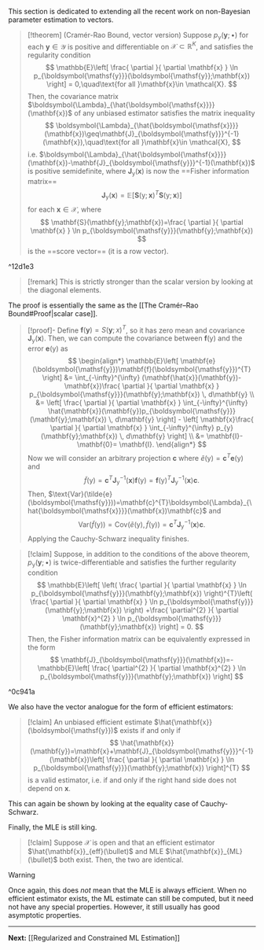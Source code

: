 This section is dedicated to extending all the recent work on non-Bayesian parameter estimation to vectors.

> [!theorem] (Cramér-Rao Bound, vector version)
> Suppose $p_{\boldsymbol{\mathsf{y}}}(\mathbf{y};\bullet)$ for each $\mathbf{y}\in \mathcal{Y}$ is positive and differentiable on $\mathcal{X}\subset \mathbb{R}^{K}$, and satisfies the regularity condition
> $$
> \mathbb{E}\left[ \frac{ \partial }{ \partial \mathbf{x} } \ln p_{\boldsymbol{\mathsf{y}}}(\boldsymbol{\mathsf{y}};\mathbf{x}) \right] = 0,\quad\text{for all }\mathbf{x}\in \mathcal{X}.
> $$
> Then, the covariance matrix $\boldsymbol{\Lambda}_{\hat{\boldsymbol{\mathsf{x}}}}(\mathbf{x})$ of any unbiased estimator satisfies the matrix inequality
> $$
> \boldsymbol{\Lambda}_{\hat{\boldsymbol{\mathsf{x}}}}(\mathbf{x})\geq\mathbf{J}_{\boldsymbol{\mathsf{y}}}^{-1}(\mathbf{x}),\quad\text{for all }\mathbf{x}\in \mathcal{X},
> $$
> i.e. $\boldsymbol{\Lambda}_{\hat{\boldsymbol{\mathsf{x}}}}(\mathbf{x})-\mathbf{J}_{\boldsymbol{\mathsf{y}}}^{-1}(\mathbf{x})$ is positive semidefinite, where $\mathbf{J}_{\boldsymbol{\mathsf{y}}}(\mathbf{x})$ is now the ==Fisher information matrix== 
> $$
> \mathbf{J}_{\boldsymbol{\mathsf{y}}}(\mathbf{x})=\mathbb{E}\left[ \mathbf{S}(\boldsymbol{\mathsf{y}};\mathbf{x})^{T}\mathbf{S}(\boldsymbol{\mathsf{y}};\mathbf{x}) \right] 
> $$
> for each $\mathbf{x}\in \mathcal{X}$, where
> $$
> \mathbf{S}(\mathbf{y};\mathbf{x})=\frac{ \partial }{ \partial \mathbf{x} } \ln p_{\boldsymbol{\mathsf{y}}}(\mathbf{y};\mathbf{x})
> $$
> is the ==score vector== (it is a row vector).

^12d1e3

> [!remark]
> This is strictly stronger than the scalar version by looking at the diagonal elements.

The proof is essentially the same as the [[The Cramér–Rao Bound#Proof|scalar case]]. 

> [!proof]-
> Define $\mathbf{f}(\mathbf{y})=S(\mathbf{y};x)^{T}$, so it has zero mean and covariance $\mathbf{J}_{\boldsymbol{\mathsf{y}}}(\mathbf{x})$. Then, we can compute the covariance between $\mathbf{f}(\boldsymbol{\mathsf{y}})$ and the error $\mathbf{e}(\boldsymbol{\mathsf{y}})$ as
> $$
> \begin{align*}
> \mathbb{E}\left[ \mathbf{e}(\boldsymbol{\mathsf{y}})\mathbf{f}(\boldsymbol{\mathsf{y}})^{T} \right] &= \int_{-\infty}^{\infty} (\mathbf{\hat{x}}(\mathbf{y})-\mathbf{x})\frac{ \partial }{ \partial \mathbf{x} } p_{\boldsymbol{\mathsf{y}}}(\mathbf{y};\mathbf{x}) \, d\mathbf{y} \\
> &= \left[ \frac{ \partial }{ \partial \mathbf{x} } \int_{-\infty}^{\infty} \hat{\mathbf{x}}(\mathbf{y})p_{\boldsymbol{\mathsf{y}}}(\mathbf{y};\mathbf{x}) \, d\mathbf{y}  \right] - \left[ \mathbf{x}\frac{ \partial }{ \partial \mathbf{x} } \int_{-\infty}^{\infty} p_{y}(\mathbf{y};\mathbf{x}) \, d\mathbf{y}  \right] \\
> &= \mathbf{I}-\mathbf{0}= \mathbf{I}.
> \end{align*}
> $$
> Now we will consider an arbitrary projection $\mathbf{c}$ where $\tilde{e}(\boldsymbol{\mathsf{y}})=\mathbf{c}^{T}\mathbf{e}(\boldsymbol{\mathsf{y}})$ and
> $$
> \tilde{f}(\boldsymbol{\mathsf{y}})=\mathbf{c}^{T}\mathbf{J}_{\boldsymbol{\mathsf{y}}}^{-1}(\mathbf{x})\mathbf{f}(\boldsymbol{\mathsf{y}})=\mathbf{f}(\boldsymbol{\mathsf{y}})^{T}\mathbf{J}_{\boldsymbol{\mathsf{y}}}^{-1}(\mathbf{x})\mathbf{c}.
> $$
> Then, $\text{Var}(\tilde{e}(\boldsymbol{\mathsf{y}}))=\mathbf{c}^{T}\boldsymbol{\Lambda}_{\hat{\boldsymbol{\mathsf{x}}}}(\mathbf{x})\mathbf{c}$ and 
> $$
> \text{Var}(\tilde{f}(\boldsymbol{\mathsf{y}}))=\text{Cov}(\tilde{e}(\boldsymbol{\mathsf{y}}),\tilde{f}(\boldsymbol{\mathsf{y}}))=\mathbf{c}^{T}\mathbf{J}_{\boldsymbol{\mathsf{y}}}^{-1}(\mathbf{x})\mathbf{c}.
> $$
> Applying the Cauchy-Schwarz inequality finishes.

> [!claim]
> Suppose, in addition to the conditions of the above theorem, $p_{\boldsymbol{\mathsf{y}}}(\mathbf{y};\bullet)$ is twice-differentiable and satisfies the further regularity condition
> $$
> \mathbb{E}\left[ \left( \frac{ \partial }{ \partial \mathbf{x} } \ln p_{\boldsymbol{\mathsf{y}}}(\mathbf{y};\mathbf{x}) \right)^{T}\left( \frac{ \partial }{ \partial \mathbf{x} } \ln p_{\boldsymbol{\mathsf{y}}}(\mathbf{y};\mathbf{x}) \right) +\frac{ \partial^{2} }{ \partial \mathbf{x}^{2} } \ln p_{\boldsymbol{\mathsf{y}}}(\mathbf{y};\mathbf{x}) \right] = 0. 
> $$
> Then, the Fisher information matrix can be equivalently expressed in the form
> $$
> \mathbf{J}_{\boldsymbol{\mathsf{y}}}(\mathbf{x})=-\mathbb{E}\left[ \frac{ \partial^{2} }{ \partial \mathbf{x}^{2} } \ln p_{\boldsymbol{\mathsf{y}}}(\mathbf{y};\mathbf{x}) \right] 
> $$

^0c941a

We also have the vector analogue for the form of efficient estimators:

> [!claim]
> An unbiased efficient estimate $\hat{\mathbf{x}}(\boldsymbol{\mathsf{y}})$ exists if and only if
> $$
> \hat{\mathbf{x}}(\mathbf{y})=\mathbf{x}+\mathbf{J}_{\boldsymbol{\mathsf{y}}}^{-1}(\mathbf{x})\left[ \frac{ \partial }{ \partial \mathbf{x} } \ln p_{\boldsymbol{\mathsf{y}}}(\mathbf{y};\mathbf{x}) \right]^{T}
> $$
> is a valid estimator, i.e. if and only if the right hand side does not depend on $\mathbf{x}$.

This can again be shown by looking at the equality case of Cauchy-Schwarz.

Finally, the MLE is still king.

> [!claim]
> Suppose $\mathcal{X}$ is open and that an efficient estimator $\hat{\mathbf{x}}_{eff}(\bullet)$ and MLE $\hat{\mathbf{x}}_{ML}(\bullet)$ both exist. Then, the two are identical.

> [!warning]
> Once again, this does *not* mean that the MLE is always efficient. When no efficient estimator exists, the ML estimate can still be computed, but it need not have any special properties. However, it still usually has good asymptotic properties.

---

**Next:** [[Regularized and Constrained ML Estimation]]


